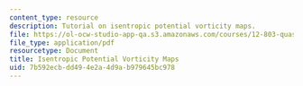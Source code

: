 ```yaml
---
content_type: resource
description: Tutorial on isentropic potential vorticity maps.
file: https://ol-ocw-studio-app-qa.s3.amazonaws.com/courses/12-803-quasi-balanced-circulations-in-oceans-and-atmospheres-fall-2009/7b592ecbdd494e2a4d9ab979645bc978_MIT12_803F09_PV_maps.pdf
file_type: application/pdf
resourcetype: Document
title: Isentropic Potential Vorticity Maps
uid: 7b592ecb-dd49-4e2a-4d9a-b979645bc978
---
```

